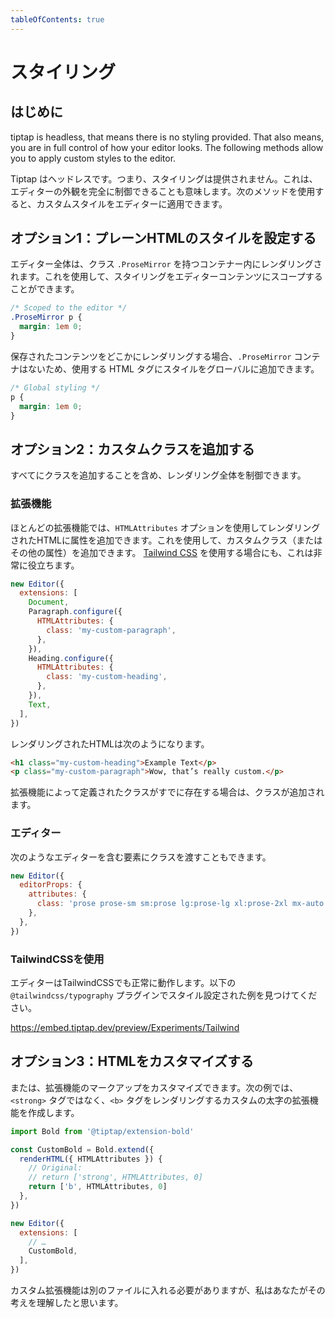 ```yaml
---
tableOfContents: true
---
```


# スタイリング

## はじめに

tiptap is headless, that means there is no styling provided. That also means, you are in full control of how your editor looks. The following methods allow you to apply custom styles to the editor.

Tiptap はヘッドレスです。つまり、スタイリングは提供されません。これは、エディターの外観を完全に制御できることも意味します。次のメソッドを使用すると、カスタムスタイルをエディターに適用できます。

## オプション1：プレーンHTMLのスタイルを設定する

<!-- The whole editor is rendered inside of a container with the class `.ProseMirror`. You can use that to scope your styling to the editor content: -->

エディター全体は、クラス `.ProseMirror` を持つコンテナー内にレンダリングされます。これを使用して、スタイリングをエディターコンテンツにスコープすることができます。

```css
/* Scoped to the editor */
.ProseMirror p {
  margin: 1em 0;
}
```

<!-- If you’re rendering the stored content somewhere, there won’t be a `.ProseMirror` container, so you can just globally add styling to the used HTML tags: -->

保存されたコンテンツをどこかにレンダリングする場合、`.ProseMirror` コンテナはないため、使用する HTML タグにスタイルをグローバルに追加できます。

```css
/* Global styling */
p {
  margin: 1em 0;
}
```

## オプション2：カスタムクラスを追加する

すべてにクラスを追加することを含め、レンダリング全体を制御できます。

<!-- You can control the whole rendering, including adding classes to everything. -->

### 拡張機能

<!-- Most extensions allow you to add attributes to the rendered HTML through the `HTMLAttributes` option. You can use that to add a custom class (or any other attribute). That’s also very helpful, when you work with [Tailwind CSS](https://tailwindcss.com/). -->

ほとんどの拡張機能では、`HTMLAttributes` オプションを使用してレンダリングされたHTMLに属性を追加できます。これを使用して、カスタムクラス（またはその他の属性）を追加できます。 [Tailwind CSS](https://tailwindcss.com/) を使用する場合にも、これは非常に役立ちます。

```js
new Editor({
  extensions: [
    Document,
    Paragraph.configure({
      HTMLAttributes: {
        class: 'my-custom-paragraph',
      },
    }),
    Heading.configure({
      HTMLAttributes: {
        class: 'my-custom-heading',
      },
    }),
    Text,
  ],
})
```

レンダリングされたHTMLは次のようになります。

```html
<h1 class="my-custom-heading">Example Text</p>
<p class="my-custom-paragraph">Wow, that’s really custom.</p>
```

<!-- If there are already classes defined by the extensions, your classes will be added. -->

拡張機能によって定義されたクラスがすでに存在する場合は、クラスが追加されます。

### エディター

<!-- You can even pass classes to the element which contains the editor like that: -->

次のようなエディターを含む要素にクラスを渡すこともできます。

```js
new Editor({
  editorProps: {
    attributes: {
      class: 'prose prose-sm sm:prose lg:prose-lg xl:prose-2xl mx-auto focus:outline-none',
    },
  },
})
```

### TailwindCSSを使用

エディターはTailwindCSSでも正常に動作します。以下の `@tailwindcss/typography` プラグインでスタイル設定された例を見つけてください。

<!-- The editor works fine with Tailwind CSS, too. Find an example that’s styled with the `@tailwindcss/typography` plugin below. -->

https://embed.tiptap.dev/preview/Experiments/Tailwind

## オプション3：HTMLをカスタマイズする

または、拡張機能のマークアップをカスタマイズできます。次の例では、`<strong>` タグではなく、`<b>` タグをレンダリングするカスタムの太字の拡張機能を作成します。

<!-- Or you can customize the markup for extensions. The following example will make a custom bold extension that doesn’t render a `<strong>` tag, but a `<b>` tag: -->

```js
import Bold from '@tiptap/extension-bold'

const CustomBold = Bold.extend({
  renderHTML({ HTMLAttributes }) {
    // Original:
    // return ['strong', HTMLAttributes, 0]
    return ['b', HTMLAttributes, 0]
  },
})

new Editor({
  extensions: [
    // …
    CustomBold,
  ],
})
```

カスタム拡張機能は別のファイルに入れる必要がありますが、私はあなたがその考えを理解したと思います。

<!-- You should put your custom extensions in separate files, but I think you got the idea. -->
